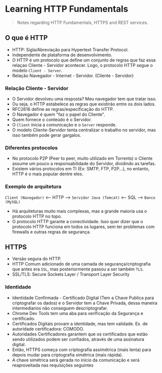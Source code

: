 # Learning HTTP Fundamentals

> Notes regarding HTTP Fundamentals, HTTPS and REST services.

## O que é HTTP

* HTTP: Sigla/Abreviação para Hypertext Transfer Protocol.
* Independente de plataforma de desenvolvimento.
* O HTTP é um protocolo que define um conjunto de regras que faz essa relaçao Cliente - Servidor acontecer. Logo, o protocolo HTTP segue o modelo `Client - Server`.
* Relação Navegador - Internet - Servidor. (Cliente - Servidor)

### Relação Cliente - Servidor

* O Servidor devolveu uma resposta? Meu navegador tem que tratar isso.
* Ou seja, o HTTP estabelece as regras que existirão entre os dois lados.
* RFC2616 define as regras/especificação do HTTP.
* O Navegador é quem "faz o papel do Cliente".
* Quem fornece o conteúdo é o Servidor.
* O `Client` inicia a comunicação e o `Server` responde.
* O modelo Cliente-Servidor tenta centralizar o trabalho no servidor, mas isso também pode gerar gargalos.

### Diferentes protocolos

* No protocolo P2P (Peer to peer, muito utilizado em Torrents) o Cliente assume um pouco a responsabilidade do Servidor, dividindo as tarefas.
* Existem vários protocolos em TI (Ex: SMTP, FTP, P2P...), no entanto, HTTP é o mais popular dentre eles.

### Exemplo de arquitetura

`Client (Navegador)` <-- HTTP --> `Servidor Java (Tomcat)` <-- SQL --> `Banco (MySQL)`

* Há arquiteturas muito mais complexas, mas a grande maioria usa o protocolo HTTP no topo.
* O protocolo HTTP garante a conectividade. Isso quer dizer que o protocolo HTTP funciona em todos os lugares, sem ter problemas com firewalls e outras regras de segurança.

## HTTPS

* Versão segura do HTTP.
* HTTP Comum adicionado de uma camada de segurança/criptografia que antes era `SSL`, mas posteriormente passou a ser também `TLS`.
* SSL/TLS: Secure Sockets Layer / Transport Layer Security

### Identidade

* Identidade Confirmada - Certificado Digital (Tem a Chave Publica para criptografar os dados) e o Servidor tem a Chave Privada, dessa maneira intermediarios não conseguem descriptografar.
* Chrome Dev Tools tem uma aba para verificação da Segurança e certificado.
* Certificados Digitais provam a identidade, mas tem validade. Ex. de autoridade certificadora: COMODO.
* Autoridades Certificadores garantem que os certificados que estão sendo utilizados podem ser confiados, através de uma assinatura digital.
* Então, HTTPS começa com criptografia assimétrica (mais lenta) para depois mudar para criptografia simétrica (mais rápida).
* A chave simétrica será gerada no início da comunicação e será reaproveitada nas requisições seguintes






